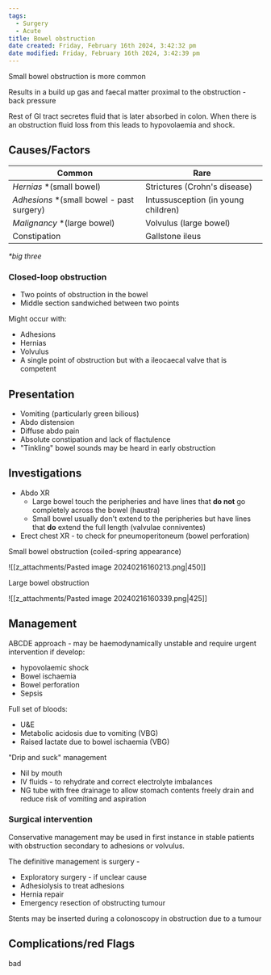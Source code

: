 ```yaml
---
tags:
  - Surgery
  - Acute
title: Bowel obstruction
date created: Friday, February 16th 2024, 3:42:32 pm
date modified: Friday, February 16th 2024, 3:42:39 pm
---
```

Small bowel obstruction is more common

Results in a build up gas and faecal matter proximal to the obstruction - back pressure

Rest of GI tract secretes fluid that is later absorbed in colon. When there is an obstruction fluid loss from this leads to hypovolaemia and shock. 

## Causes/Factors

| **Common** | **Rare** |
| ---- | ---- |
| *Hernias* *(small bowel) | Strictures (Crohn's disease) |
| *Adhesions* *(small bowel - past surgery) | Intussusception (in young children) |
| *Malignancy* *(large bowel) | Volvulus (large bowel) |
| Constipation | Gallstone ileus  |
_*big three_


### Closed-loop obstruction

- Two points of obstruction in the bowel
- Middle section sandwiched between two points

Might occur with: 
- Adhesions
- Hernias
- Volvulus
- A single point of obstruction but with a ileocaecal valve that is competent 
## Presentation

- Vomiting (particularly green bilious)
- Abdo distension
- Diffuse abdo pain
- Absolute constipation and lack of flactulence
- "Tinkling" bowel sounds may be heard in early obstruction

## Investigations

- Abdo XR
	- Large bowel touch the peripheries and have lines that **do not** go completely across the bowel (haustra)
	- Small bowel usually don't extend to the peripheries but have lines that **do** extend the full length (valvulae conniventes)
- Erect chest XR - to check for pneumoperitoneum (bowel perforation)

Small bowel obstruction (coiled-spring appearance)

![[z_attachments/Pasted image 20240216160213.png|450]]


Large bowel obstruction

![[z_attachments/Pasted image 20240216160339.png|425]]
## Management

ABCDE approach - may be haemodynamically unstable and require urgent intervention if develop:
- hypovolaemic shock 
- Bowel ischaemia 
- Bowel perforation
- Sepsis 

Full set of bloods: 
- U&E 
- Metabolic acidosis due to vomiting (VBG)
- Raised lactate due to bowel ischaemia (VBG)

"Drip and suck" management
- Nil by mouth
- IV fluids - to rehydrate and correct electrolyte imbalances
- NG tube with free drainage to allow stomach contents freely drain and reduce risk of vomiting and aspiration 


### Surgical intervention 

Conservative management may be used in first instance in stable patients with obstruction secondary to adhesions or volvulus.

The definitive management is surgery - 
- Exploratory surgery - if unclear cause
- Adhesiolysis to treat adhesions 
- Hernia repair 
- Emergency resection of obstructing tumour

Stents may be inserted during a colonoscopy in obstruction due to a tumour

## Complications/red Flags
bad